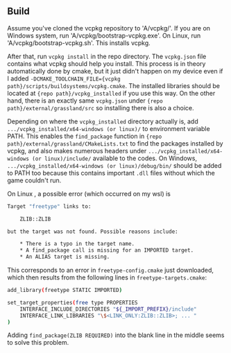 ## Build

Assume you've cloned the vcpkg repository to 'A/vcpkg/'. If you are on Windows system, run 'A/vcpkg/bootstrap-vcpkg.exe'. On Linux, run 'A/vcpkg/bootstrap-vcpkg.sh'. This installs vcpkg.

After that, run `vcpkg install` in the repo directory. The `vcpkg.json` file contains what vcpkg should help you install. This process is in theory automatically done by cmake, but it just didn't happen on my device even if I added `-DCMAKE_TOOLCHAIN_FILE={vcpkg path}/scripts/buildsystems/vcpkg.cmake`. The installed libraries should be located at `{repo path}/vcpkg_installed` if you use this way. On the other hand, there is an exactly same `vcpkg.json` under `{repo path}/external/grassland/src` so installing there is also a choice.

Depending on where the `vcpkg_installed` directory actually is, add `.../vcpkg_installed/x64-windows (or linux)/` to environment variable PATH. This enables the `find_package` function in `{repo path}/external/grassland/CMakeLists.txt` to find the packages installed by vcpkg, and also makes numerous headers under `.../vcpkg_installed/x64-windows (or linux)/include/` available to the codes. On Windows, `.../vcpkg_installed/x64-windows (or linux)/debug/bin/` should be added to PATH too because this contains important `.dll` files without which the game couldn't run.

On Linux , a possible error (which occurred on my wsl) is
```bash
Target "freetype" links to:

    ZLIB::ZLIB

but the target was not found. Possible reasons include:

    * There is a typo in the target name.
    * A find_package call is missing for an IMPORTED target.
    * An ALIAS target is missing.
```
This corresponds to an error in `freetype-config.cmake` just downloaded, which then results from the following lines in `freetype-targets.cmake`:
```bash
add_library(freetype STATIC IMPORTED)

set_target_properties(free type PROPERTIES
    INTERFACE_INCLUDE_DIRECTORIES "${_IMPORT_PREFIX}/include"
    INTERFACE_LINK_LIBRARIES "\$<LINK_ONLY:ZLIB::ZLIB>; ... "
)
```
Adding `find_package(ZLIB REQUIRED)` into the blank line in the middle seems to solve this problem.

